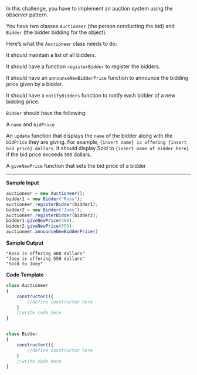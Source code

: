 In this challenge, you have to implement an auction system using the observer pattern.

You have two classes `Auctioneer` (the person conducting the bid) and `Bidder` (the bidder bidding for the object).

Here’s what the `Auctioneer` class needs to do:

It should maintain a list of all bidders.

It should have a function `registerBidder` to register the bidders.

It should have an `announceNewBidderPrice` function to announce the bidding price given by a bidder.

It should have a `notifyBidders` function to notify each bidder of a new bidding price.

`Bidder` should have the following:

A `name` and `bidPrice`

An `update` function that displays the `name` of the bidder along with the `bidPrice` they are giving. For example, `{insert name} is offering {insert bid price} dollars`. It should display Sold to `{insert name of bidder here}` if the bid price exceeds `500` dollars.

A `giveNewPrice` function that sets the bid price of a bidder

---

**Sample Input**
```javascript
auctioneer = new Auctioneer();
bidder1 = new Bidder("Ross");
auctioneer.registerBidder(bidder1);
bidder2 = new Bidder("Joey");
auctioneer.registerBidder(bidder2);
bidder1.giveNewPrice(400);
bidder2.giveNewPrice(550);
auctioneer.announceNewBidderPrice()
```

**Sample Output**
```
"Ross is offering 400 dollars"
"Joey is offering 550 dollars"
"Sold to Joey"
```

**Code Template**

```javascript
class Auctioneer
{
    constructor(){
        //define constructor here
    }
    //write code here
}


class Bidder 
{
    constructor(){
        //define constructor here
    }
    //write code here  
}
```